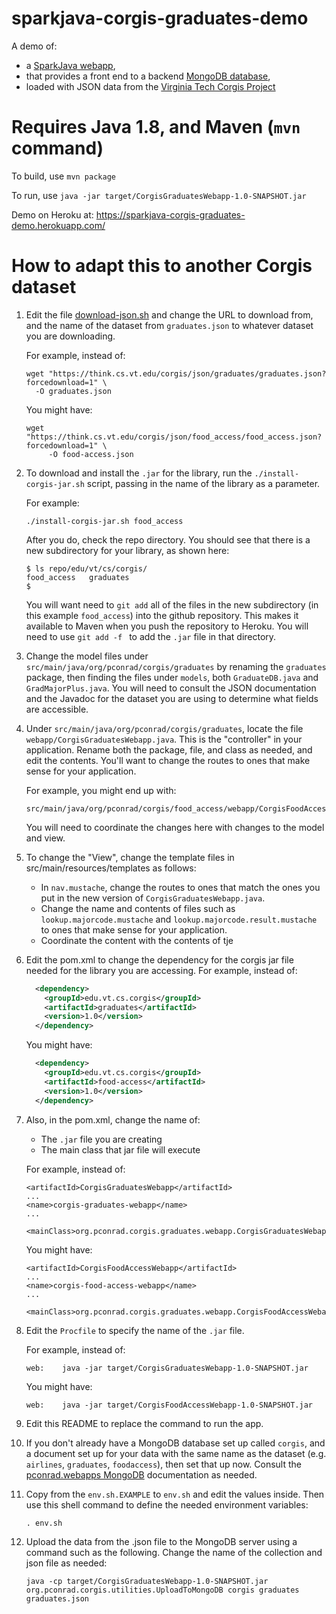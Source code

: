 # sparkjava-corgis-graduates-demo

A demo of:

* a [SparkJava webapp](http://pconrad-webapps.github.io/topics/sparkjava/),
* that provides a front end to a backend [MongoDB database](http://pconrad-webapps.github.io/topics/mongodb/),
* loaded with JSON data from the [Virginia Tech Corgis Project](https://think.cs.vt.edu/corgis/json/index.html)

# Requires Java 1.8, and Maven (`mvn` command)

To build, use `mvn package`

To run, use `java -jar target/CorgisGraduatesWebapp-1.0-SNAPSHOT.jar`


Demo on Heroku at: https://sparkjava-corgis-graduates-demo.herokuapp.com/


# How to adapt this to another Corgis dataset

1. Edit the file [download-json.sh](download-json.sh) and change the URL to download from,
   and the name of the dataset from `graduates.json` to whatever dataset you are downloading.

   For example, instead of:

   ```
   wget "https://think.cs.vt.edu/corgis/json/graduates/graduates.json?forcedownload=1" \
     -O graduates.json
   ```

   You might have:

   ```
   wget "https://think.cs.vt.edu/corgis/json/food_access/food_access.json?forcedownload=1" \
        -O food-access.json
   ```

2. To download and install the `.jar` for the library, run the `./install-corgis-jar.sh`
    script, passing in the name of the library as a parameter.

    For example:

    ```
    ./install-corgis-jar.sh food_access
    ```

    After you do, check the repo directory.  You should see that there is a new
    subdirectory for your library, as shown here:

    ```
    $ ls repo/edu/vt/cs/corgis/
    food_access   graduates
    $
    ```

    You will want need to `git add` all of the files in the new subdirectory
    (in this example `food_access`) into the github repository.  This makes it available
    to Maven when you push the repository to Heroku.
    You will need to use `git add -f ` to add the `.jar` file in that directory.

3. Change the model files under  `src/main/java/org/pconrad/corgis/graduates` by
   renaming the `graduates` package, then finding the files under `models`, both
   `GraduateDB.java` and `GradMajorPlus.java`.   You will need to consult the
   JSON documentation and the Javadoc for the dataset you are using to determine what fields
   are accessible.

4. Under `src/main/java/org/pconrad/corgis/graduates`, locate the file
    `webapp/CorgisGraduatesWebapp.java`. This is the "controller" in your application.
    Rename both the package, file, and class
    as needed, and edit the contents.  You'll want to change the routes to ones that
    make sense for your application.

    For example, you might end up with:

    ```
    src/main/java/org/pconrad/corgis/food_access/webapp/CorgisFoodAccessWebapp.java
    ```

    You will need to coordinate the changes here with changes to the model and view.


5. To change the "View", change the template files in src/main/resources/templates as follows:

    * In `nav.mustache`, change the routes to ones that match the ones you put in the
        new version of `CorgisGraduatesWebapp.java`.
    * Change the name and contents of files such as `lookup.majorcode.mustache` and
      `lookup.majorcode.result.mustache` to ones that make sense for your application.
    * Coordinate the content with the contents of tje

6. Edit the pom.xml to change the dependency for the corgis jar file needed for
   the library you are accessing.  For example, instead of:

    ```xml
      <dependency>
        <groupId>edu.vt.cs.corgis</groupId>
        <artifactId>graduates</artifactId>
        <version>1.0</version>
      </dependency>
    ```

    You might have:
    

    ```xml
      <dependency>
        <groupId>edu.vt.cs.corgis</groupId>
        <artifactId>food-access</artifactId>
        <version>1.0</version>
      </dependency>
    ```

7. Also, in the pom.xml, change the name of:

    * The `.jar` file you are creating
    * The main class that jar file will execute

    For example, instead of:

    ```
    <artifactId>CorgisGraduatesWebapp</artifactId>
    ...
    <name>corgis-graduates-webapp</name>
    ...
      <mainClass>org.pconrad.corgis.graduates.webapp.CorgisGraduatesWebapp</mainClass>

    ```

    You might have:

    ```
    <artifactId>CorgisFoodAccessWebapp</artifactId>
    ...
    <name>corgis-food-access-webapp</name>
    ...
      <mainClass>org.pconrad.corgis.graduates.webapp.CorgisFoodAccessWebapp</mainClass>
    ```


8. Edit the `Procfile` to specify the name of the `.jar` file.

   For example, instead of:

   ```
   web:    java -jar target/CorgisGraduatesWebapp-1.0-SNAPSHOT.jar
   ```

   You might have:

   ```
   web:    java -jar target/CorgisFoodAccessWebapp-1.0-SNAPSHOT.jar
   ```

9. Edit this README to replace the command to run the app.


10. If you don't already have a MongoDB database set up called `corgis`, and a
    document set up for your data with the same name as the dataset (e.g. `airlines`,
    `graduates`, `foodaccess`), then set that up now.  Consult
    the [pconrad.webapps MongoDB](https://pconrad-webapps.github.io/topics/mongodb)
    documentation as needed.

11. Copy from the `env.sh.EXAMPLE` to `env.sh` and edit the values inside.
    Then use this shell command to define the needed environment variables:

    ```
    . env.sh
    ```

12. Upload the data from the .json file to the MongoDB server using a command such as
    the following.  Change the name of the collection and json file as needed:

    ```
    java -cp target/CorgisGraduatesWebapp-1.0-SNAPSHOT.jar org.pconrad.corgis.utilities.UploadToMongoDB corgis graduates graduates.json
    ```

